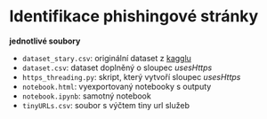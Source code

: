 # Identifikace phishingové stránky

**jednotlivé soubory**

* ```dataset_stary.csv```: originální dataset z [kagglu](https://www.kaggle.com/kunal4892/phishingandlegitimateurls)
* ```dataset.csv```: dataset doplněný o sloupec *usesHttps*
* ```https_threading.py```: skript, který vytvoří sloupec *usesHttps*
* ```notebook.html```: vyexportovaný notebooky s outputy
* ```notebook.ipynb```: samotný notebook
* ```tinyURLs.csv```: soubor s výčtem tiny url služeb

